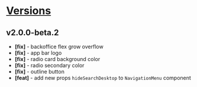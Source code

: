 # [Versions](https://github.com/Tracktor/design-system/releases)

## v2.0.0-beta.2
- **[fix]** - backoffice flex grow overflow
- **[fix]** - app bar logo
- **[fix]** - radio card background color
- **[fix]** - radio secondary color
- **[fix]** - outline button
- **[feat]** - add new props `hideSearchDesktop` to `NavigationMenu` component
